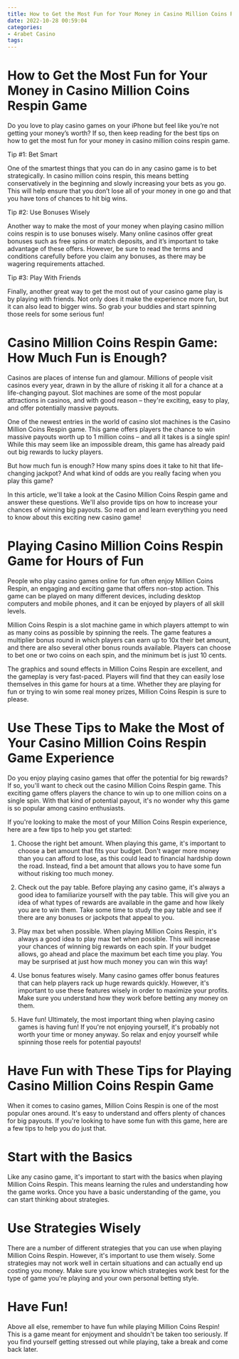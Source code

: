 ```yaml
---
title: How to Get the Most Fun for Your Money in Casino Million Coins Respin Game
date: 2022-10-28 00:59:04
categories:
- 4rabet Casino
tags:
---
```



#  How to Get the Most Fun for Your Money in Casino Million Coins Respin Game

Do you love to play casino games on your iPhone but feel like you’re not getting your money’s worth? If so, then keep reading for the best tips on how to get the most fun for your money in casino million coins respin game.

Tip #1: Bet Smart

One of the smartest things that you can do in any casino game is to bet strategically. In casino million coins respin, this means betting conservatively in the beginning and slowly increasing your bets as you go. This will help ensure that you don’t lose all of your money in one go and that you have tons of chances to hit big wins.

Tip #2: Use Bonuses Wisely

Another way to make the most of your money when playing casino million coins respin is to use bonuses wisely. Many online casinos offer great bonuses such as free spins or match deposits, and it’s important to take advantage of these offers. However, be sure to read the terms and conditions carefully before you claim any bonuses, as there may be wagering requirements attached.

Tip #3: Play With Friends

Finally, another great way to get the most out of your casino game play is by playing with friends. Not only does it make the experience more fun, but it can also lead to bigger wins. So grab your buddies and start spinning those reels for some serious fun!

#  Casino Million Coins Respin Game: How Much Fun is Enough?



Casinos are places of intense fun and glamour. Millions of people visit casinos every year, drawn in by the allure of risking it all for a chance at a life-changing payout. Slot machines are some of the most popular attractions in casinos, and with good reason – they're exciting, easy to play, and offer potentially massive payouts.

One of the newest entries in the world of casino slot machines is the Casino Million Coins Respin game. This game offers players the chance to win massive payouts worth up to 1 million coins – and all it takes is a single spin! While this may seem like an impossible dream, this game has already paid out big rewards to lucky players.

But how much fun is enough? How many spins does it take to hit that life-changing jackpot? And what kind of odds are you really facing when you play this game?

In this article, we'll take a look at the Casino Million Coins Respin game and answer these questions. We'll also provide tips on how to increase your chances of winning big payouts. So read on and learn everything you need to know about this exciting new casino game!

#  Playing Casino Million Coins Respin Game for Hours of Fun

People who play casino games online for fun often enjoy Million Coins Respin, an engaging and exciting game that offers non-stop action. This game can be played on many different devices, including desktop computers and mobile phones, and it can be enjoyed by players of all skill levels.

Million Coins Respin is a slot machine game in which players attempt to win as many coins as possible by spinning the reels. The game features a multiplier bonus round in which players can earn up to 10x their bet amount, and there are also several other bonus rounds available. Players can choose to bet one or two coins on each spin, and the minimum bet is just 10 cents.

The graphics and sound effects in Million Coins Respin are excellent, and the gameplay is very fast-paced. Players will find that they can easily lose themselves in this game for hours at a time. Whether they are playing for fun or trying to win some real money prizes, Million Coins Respin is sure to please.

#  Use These Tips to Make the Most of Your Casino Million Coins Respin Game Experience 

Do you enjoy playing casino games that offer the potential for big rewards? If so, you'll want to check out the casino Million Coins Respin game. This exciting game offers players the chance to win up to one million coins on a single spin. With that kind of potential payout, it's no wonder why this game is so popular among casino enthusiasts.

If you're looking to make the most of your Million Coins Respin experience, here are a few tips to help you get started:

1. Choose the right bet amount. When playing this game, it's important to choose a bet amount that fits your budget. Don't wager more money than you can afford to lose, as this could lead to financial hardship down the road. Instead, find a bet amount that allows you to have some fun without risking too much money.

2. Check out the pay table. Before playing any casino game, it's always a good idea to familiarize yourself with the pay table. This will give you an idea of what types of rewards are available in the game and how likely you are to win them. Take some time to study the pay table and see if there are any bonuses or jackpots that appeal to you.

3. Play max bet when possible. When playing Million Coins Respin, it's always a good idea to play max bet when possible. This will increase your chances of winning big rewards on each spin. If your budget allows, go ahead and place the maximum bet each time you play. You may be surprised at just how much money you can win this way!

4. Use bonus features wisely. Many casino games offer bonus features that can help players rack up huge rewards quickly. However, it's important to use these features wisely in order to maximize your profits. Make sure you understand how they work before betting any money on them.

5. Have fun! Ultimately, the most important thing when playing casino games is having fun! If you're not enjoying yourself, it's probably not worth your time or money anyway. So relax and enjoy yourself while spinning those reels for potential payouts!

#  Have Fun with These Tips for Playing Casino Million Coins Respin Game

When it comes to casino games, Million Coins Respin is one of the most popular ones around. It's easy to understand and offers plenty of chances for big payouts. If you're looking to have some fun with this game, here are a few tips to help you do just that.

# Start with the Basics

Like any casino game, it's important to start with the basics when playing Million Coins Respin. This means learning the rules and understanding how the game works. Once you have a basic understanding of the game, you can start thinking about strategies.

# Use Strategies Wisely

There are a number of different strategies that you can use when playing Million Coins Respin. However, it's important to use them wisely. Some strategies may not work well in certain situations and can actually end up costing you money. Make sure you know which strategies work best for the type of game you're playing and your own personal betting style.

# Have Fun!

Above all else, remember to have fun while playing Million Coins Respin! This is a game meant for enjoyment and shouldn't be taken too seriously. If you find yourself getting stressed out while playing, take a break and come back later.